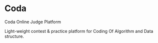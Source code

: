 # Coda
Coda Online Judge Platform

Light-weight contest & practice platform for Coding Of Algorithm and Data structure.
